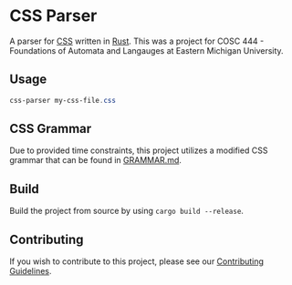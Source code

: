 # CSS Parser

A parser for [CSS](https://www.w3.org/TR/css-syntax-3/) written in [Rust](https://www.rust-lang.org/). This was a project for COSC 444 - Foundations of Automata and Langauges at Eastern Michigan University.

## Usage

```ps1
css-parser my-css-file.css
```

## CSS Grammar

Due to provided time constraints, this project utilizes a modified CSS grammar that can be found in [GRAMMAR.md](./GRAMMAR.md).

## Build

Build the project from source by using `cargo build --release`.

## Contributing

If you wish to contribute to this project, please see our [Contributing Guidelines](./CONTRIBUTING.md).
